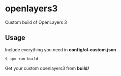 # openlayers3
Custom build of OpenLayers 3

## Usage

Include everything you need in **config/ol-custom.json**

```bash
$ npm run build
```

Get your custom openlayers3 from **build/**
